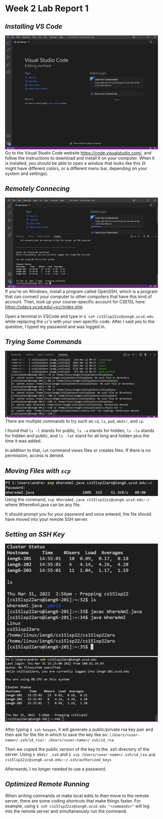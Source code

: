 # **Week 2 Lab Report 1**

## *Installing VS Code*
![Image1](image7.png)
Go to the Visual Studio Code website https://code.visualstudio.com/, and follow the
instructions to download and install it on your computer. When it is installed, you should be able to open a window that looks like this (it might
have different colors, or a different menu bar, depending on your system and settings).

## *Remotely Connecing*
![Image2](image26.png)
If you’re on Windows, install a program called OpenSSH, which is a program that can connect your computer to other computers that have this kind of account. Then, look up your course-specific account for CSE15L here:
https://sdacs.ucsd.edu/~icc/index.php

Open a terminal in VSCode and type in `$ ssh cs15lsp22zz@ieng6.ucsd.edu` while replacing the `zz`'s with your own specific code.
After I said yes to the question, I typed my password and was logged in.

## *Trying Some Commands*
![Image3](image27.png)
There are multiple commands to try such as `cd`, `ls`, `pwd`, `mkdir`, and `cp`.

I found that `ls -l` stands for public, `ls -a` stands for hidden, `ls -la` stands for hidden and public, and `ls -lat` stand for all long and hidden plus the time it was added. 

In addition to that, `cat` command views files or creates files. If there is no permission, access is denied.

## *Moving Files with `scp`*
![Image4](image3.png)
Using the command, `scp WhereAmI.java cs15lsp22zz@ieng6.ucsd.edu:~/` where WhereAmI.java can be any file.

It should prompt you for your password and once entered, the file should have moved into your remote SSH server.

## *Setting an SSH Key*
![Image5](image30.png)
![Image6](image12.png)

After typing `$ ssh-keygen`, it will generate a public/private rsa key pair and then ask for the file in which to save the key like so:
`(/Users/<user-name>/.ssh/id_rsa): /Users/<user-name>/.ssh/id_rsa`

Then we copied the public version of the key to the .ssh directory of the server. Using `$ mkdir .ssh` and `$ scp /Users/<user-name>/.ssh/id_rsa.pub
cs15lsp22zz@ieng6.ucsd.edu:~/.ssh/authorized_keys`

Afterwards, I no longer needed to use a password.

## *Optimized Remote Running*
When writing commands ot make local edits to then move to the remote server, there are some coding shortcuts that make things faster. For example, using `$ ssh cs15lsp22zz@ieng6.ucsd.edu "<commands>"` will log into the remote server and simultaneously run the command.